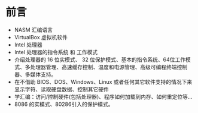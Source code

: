 # 前言

- NASM 汇编语言
- VirtualBox 虚拟机软件
- Intel 处理器
- Intel 处理器的指令系统 和 工作模式
- 介绍处理器的 16 位实模式、 32 位保护模式、基本的指令系统、64位工作模式、多处理器管理、高速缓存控制、温度和电源管理、高级可编程终端控制器、多媒体支持。
- 在不借助 BIOS、DOS、Windows、Linux 或者任何其它软件支持的情况下来显示字符、读取硬盘数据、控制其它硬件
- 学汇编：访问/控制硬件(包括处理器)、程序如何加载到内存、如何重定位等...
- 8086 的实模式、80286引入的保护模式。